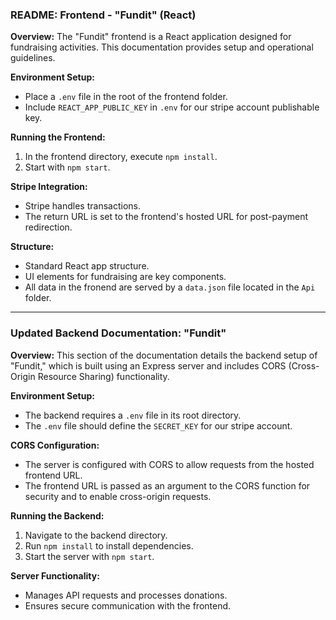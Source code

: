 ### README: Frontend - "Fundit" (React)

**Overview:**
The "Fundit" frontend is a React application designed for fundraising activities. This documentation provides setup and operational guidelines.

**Environment Setup:**
- Place a `.env` file in the root of the frontend folder.
- Include `REACT_APP_PUBLIC_KEY` in `.env` for our stripe account publishable key.

**Running the Frontend:**
1. In the frontend directory, execute `npm install`.
2. Start with `npm start`.

**Stripe Integration:**
- Stripe handles transactions.
- The return URL is set to the frontend's hosted URL for post-payment redirection.

**Structure:**
- Standard React app structure.
- UI elements for fundraising are key components.
- All data in the fronend are served by a `data.json` file located in the `Api` folder.

---

### Updated Backend Documentation: "Fundit"

**Overview:**
This section of the documentation details the backend setup of "Fundit," which is built using an Express server and includes CORS (Cross-Origin Resource Sharing) functionality.

**Environment Setup:**
- The backend requires a `.env` file in its root directory.
- The `.env` file should define the `SECRET_KEY` for our stripe account.

**CORS Configuration:**
- The server is configured with CORS to allow requests from the hosted frontend URL.
- The frontend URL is passed as an argument to the CORS function for security and to enable cross-origin requests.

**Running the Backend:**
1. Navigate to the backend directory.
2. Run `npm install` to install dependencies.
3. Start the server with `npm start`.

**Server Functionality:**
- Manages API requests and processes donations.
- Ensures secure communication with the frontend.
